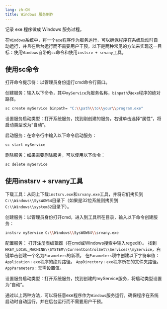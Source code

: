 ```yaml
---
lang: zh-CN
title: Windows 服务制作
---
```

记录 exe 程序做成 Windows 服务过程。


在`Windows`系统中，将一个`exe`程序作为服务运行，可以确保程序在系统启动时自动运行，并且在后台运行而不需要用户干预。以下是两种常见的方法来实现这一目标：使用`Windows`自带的`sc`命令和使用`instsrv + srvany`工具。

## 使用sc命令

打开命令提示符：以管理员身份运行cmd命令行窗口。

创建服务：输入以下命令，其中`myService`为服务名称，`binpath`为`exe`程序的绝对路径。

```bash
sc create myService binpath= "C:\\path\\to\\your\\program.exe"

```

设置服务启动类型：打开系统服务，找到刚创建的服务，右键单击选择“属性”，将启动类型改为“自动”。

启动服务：在命令行中输入以下命令启动服务：

```bash
sc start myService

```

删除服务：如果需要删除服务，可以使用以下命令：

```bash
sc delete myService

```

## 使用instsrv + srvany工具

下载工具：从网上下载`instsrv.exe`和`srvany.exe`工具，并将它们拷贝到`C:\\Windows\\SysWOW64`目录下（如果是32位系统则拷贝到`C:\\Windows\\system32`目录下）。

创建服务：以管理员身份打开cmd，进入到工具所在目录，输入以下命令创建服务：

```bash
instsrv myService C:\\Windows\\SysWOW64\\srvany.exe

```

配置服务： 打开注册表编辑器（在cmd或Windows搜索中输入regedit）。 找到`HKEY_LOCAL_MACHINE\\SYSTEM\\CurrentControlSet\\Services\\myService`，右键单击创建一个名为`Parameters`的新项。 在`Parameters`项中创建以下字符串值： `Application：exe`程序的绝对路径。 `AppDirectory：exe`程序所在的文件夹路径。 `AppParameters：`无需设置值。

设置服务启动类型：打开系统服务，找到创建的myService服务，将启动类型设置为“自动”。

通过以上两种方法，可以将任意exe程序作为`Windows`服务运行，确保程序在系统启动时自动运行，并在后台运行而不需要用户干预。